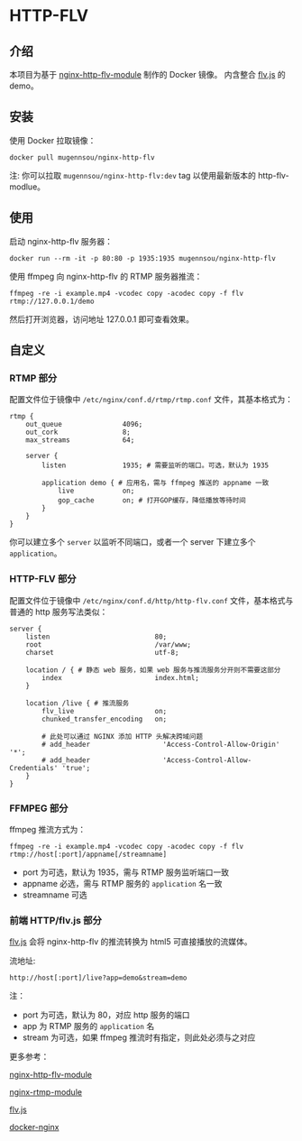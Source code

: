 # HTTP-FLV

## 介绍

本项目为基于 [nginx-http-flv-module](https://github.com/winshining/nginx-http-flv-module) 制作的 Docker 镜像。
内含整合 [flv.js](https://github.com/bilibili/flv.js) 的 demo。

## 安装

使用 Docker 拉取镜像：

```shell
docker pull mugennsou/nginx-http-flv
```

注: 你可以拉取 `mugennsou/nginx-http-flv:dev` tag 以使用最新版本的 http-flv-modlue。

## 使用

启动 nginx-http-flv 服务器：

```shell
docker run --rm -it -p 80:80 -p 1935:1935 mugennsou/nginx-http-flv
```

使用 ffmpeg 向 nginx-http-flv 的 RTMP 服务器推流：

```shell
ffmpeg -re -i example.mp4 -vcodec copy -acodec copy -f flv rtmp://127.0.0.1/demo
```

然后打开浏览器，访问地址 127.0.0.1 即可查看效果。

## 自定义

### RTMP 部分

配置文件位于镜像中 `/etc/nginx/conf.d/rtmp/rtmp.conf` 文件，其基本格式为：

```nginx
rtmp {
    out_queue               4096;
    out_cork                8;
    max_streams             64;

    server {
        listen              1935; # 需要监听的端口。可选，默认为 1935

        application demo { # 应用名，需与 ffmpeg 推送的 appname 一致
            live            on;
            gop_cache       on; # 打开GOP缓存，降低播放等待时间
        }
    }
}

```

你可以建立多个 `server` 以监听不同端口，或者一个 server 下建立多个 `application`。

### HTTP-FLV 部分

配置文件位于镜像中 `/etc/nginx/conf.d/http/http-flv.conf` 文件，基本格式与普通的 http 服务写法类似：

```nginx
server {
    listen                          80;
    root                            /var/www;
    charset                         utf-8;

    location / { # 静态 web 服务，如果 web 服务与推流服务分开则不需要这部分
        index                       index.html;
    }

    location /live { # 推流服务
        flv_live                    on;
        chunked_transfer_encoding   on;

        # 此处可以通过 NGINX 添加 HTTP 头解决跨域问题
        # add_header                  'Access-Control-Allow-Origin' '*';
        # add_header                  'Access-Control-Allow-Credentials' 'true';
    }
}
```

### FFMPEG 部分

ffmpeg 推流方式为：

```shell
ffmpeg -re -i example.mp4 -vcodec copy -acodec copy -f flv rtmp://host[:port]/appname[/streamname]
```

- port 为可选，默认为 1935，需与 RTMP 服务监听端口一致
- appname 必选，需与 RTMP 服务的 `application` 名一致
- streamname 可选

### 前端 HTTP/flv.js 部分

[flv.js](https://github.com/bilibili/flv.js) 会将 nginx-http-flv 的推流转换为 html5 可直接播放的流媒体。

流地址:

```
http://host[:port]/live?app=demo&stream=demo
```

注：
- port 为可选，默认为 80，对应 http 服务的端口
- app 为 RTMP 服务的 `application` 名
- stream 为可选，如果 ffmpeg 推流时有指定，则此处必须与之对应

更多参考：

[nginx-http-flv-module](https://github.com/winshining/nginx-http-flv-module)

[nginx-rtmp-module](https://github.com/arut/nginx-rtmp-module)

[flv.js](https://github.com/bilibili/flv.js)

[docker-nginx](https://github.com/nginxinc/docker-nginx)
